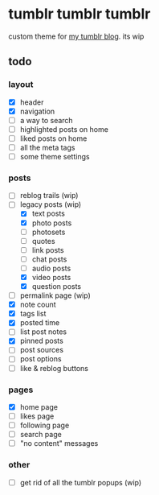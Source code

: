 # tumblr tumblr tumblr

custom theme for [my tumblr blog](https://orifu.tumblr.com/). its wip

## todo

### layout
 - [x] header
 - [x] navigation
 - [ ] a way to search
 - [ ] highlighted posts on home
 - [ ] liked posts on home
 - [ ] all the meta tags
 - [ ] some theme settings

### posts
 - [ ] reblog trails (wip)
 - [ ] legacy posts (wip)
    - [x] text posts
    - [x] photo posts
    - [ ] photosets
    - [ ] quotes
    - [ ] link posts
    - [ ] chat posts
    - [ ] audio posts
    - [x] video posts
    - [x] question posts
 - [ ] permalink page (wip)
 - [x] note count
 - [x] tags list
 - [x] posted time
 - [ ] list post notes
 - [x] pinned posts
 - [ ] post sources
 - [ ] post options
 - [ ] like & reblog buttons

### pages
 - [x] home page
 - [ ] likes page
 - [ ] following page
 - [ ] search page
 - [ ] "no content" messages

### other
 - [ ] get rid of all the tumblr popups (wip)
